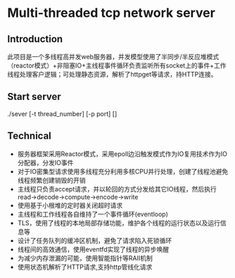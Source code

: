 # Multi-threaded tcp network server
Introduction
-------------
此项目是一个多线程高并发web服务器，并发模型使用了半同步/半反应堆模式（reactor模式）+非阻塞IO+主线程事件循环负责监听所有socket上的事件+工作线程处理客户逻辑；可处理静态资源，解析了httpget等请求，持HTTP连接。<br>

Start server
-------------
./sever [-t thread_number] [-p port] []

Technical
----------
* 服务器框架采用Reactor模式，采用epoll边沿触发模式作为IO复用技术作为IO分配器，分发IO事件<br>
* 对于IO密集型请求使用多线程充分利用多核CPU并行处理，创建了线程池避免线程频繁创建销毁的开销<br>
* 主线程只负责accept请求，并以轮回的方式分发给其它IO线程，然后执行read->decode->compute->encode->write<br>
* 使用基于小根堆的定时器关闭超时请求<br>
* 主线程和工作线程各自维持了一个事件循环(eventloop)<br>
* TLS，使用了线程的本地局部存储功能，维护各个线程的运行状态以及运行信息等<br>
* 设计了任务队列的缓冲区机制，避免了请求陷入死锁循环<br>
* 线程间的高效通信，使用eventfd实现了线程的异步唤醒<br>
* 为减少内存泄漏的可能，使用智能指针等RAII机制<br>
* 使用状态机解析了HTTP请求,支持http管线化请求<br>


